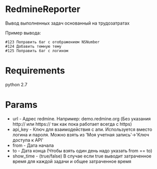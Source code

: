 # RedmineReporter

Вывод выполненных задач основанный на трудозатратах

Пример вывода:
```
#123 Поправить баг с отображением NSNumber
#124 Добавить темную тему
#125 Поправить баг с логином
```
# Requirements

python 2.7

# Params

+ url - Адрес redmine. Например: demo.redmine.org (Без указания http:// или https:// так как пока работает всегда с https)
+ api_key - Ключ для взаимодействия с апи. Используется вместо логина и пароля. Можно взять из 'Моя учетная запись'->'Ключ доступа к API'
+ from - Дата начала
+ to - Дата конца (Чтобы взять один день надо указать from == to)
+ show_time - (true/false) В случае если true выводит затраченное время для каждой задачи и общее затраченное время 
